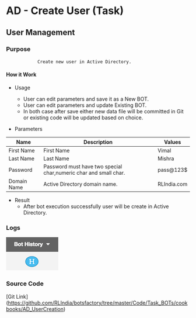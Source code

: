 # AD - Create User (Task)
## User Management

### Purpose 
				Create new user in Active Directory.

#### How it Work 

- Usage
	- User can edit parameters and save it as a New BOT.
	- User can edit parameters and update Existing BOT.
	- In both case after save either new data file will be committed in Git or existing code will be updated based on choice.
  
- Parameters

Name    |    Description           |      Values        
---------------|--------------------------|--------------------
 First Name    | First Name               |    Vimal             
 Last Name     | Last Name                |    Mishra 
 Password      | Password must have two special char,numeric char and small char.                |    pass@123$ 
 Domain Name     | Active Directory domain name.               |    RLIndia.com 
	
- Result
	- After bot execution successfully user will be create in Active Directory.

### Logs
![BOT History](images/Bot_History_small.png)

### Source Code
   [Git Link]  (https://github.com/RLIndia/botsfactory/tree/master/Code/Task_BOTs/cookbooks/AD_UserCreation)
